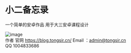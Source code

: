 # 小二备忘录  
一个简单的安卓作品
用于大三安卓课程设计    

![image](https://ww1.sinaimg.cn/large/005BYqpgly1fxwzoplu2xj31hc0u013b.jpg)  
作者 官网 https://blog.tongsir.cn/
Email ：admin@tongsir.cn  
QQ 1004833686  
 
